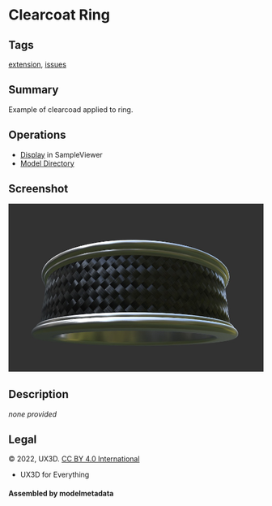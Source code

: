 # Clearcoat Ring

## Tags

[extension](../../Models-extension.md), [issues](../../Models-issues.md)

## Summary

Example of clearcoad applied to ring.

## Operations

* [Display](https://github.khronos.org/glTF-Sample-Viewer-Release/?model=https://raw.GithubUserContent.com/KhronosGroup/glTF-Sample-Assets/main/./Models/ClearcoatRing/glTF/ClearcoatRing.gltf) in SampleViewer
* [Model Directory](./)

## Screenshot

![screenshot](screenshot/screenshot.jpg)

## Description
_none provided_


## Legal

&copy; 2022, UX3D. [CC BY 4.0 International](https://creativecommons.org/licenses/by/4.0/legalcode)

 - UX3D for Everything

#### Assembled by modelmetadata